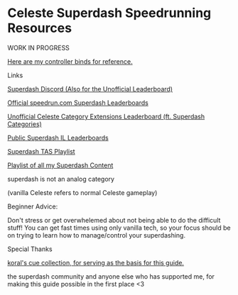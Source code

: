 # Celeste Superdash Speedrunning Resources

WORK IN PROGRESS


[Here are my controller binds for reference.](https://imgur.com/0GW8ok7)

Links

[Superdash Discord (Also for the Unofficial Leaderboard)](https://discord.gg/ZGRt3bdMp2)

[Official speedrun.com Superdash Leaderboards](https://www.speedrun.com/celeste_category_extensions#Super_Dash)

[Unofficial Celeste Category Extensions Leaderboard (ft. Superdash Categories)](https://docs.google.com/spreadsheets/d/1MuEWE0IE50u6bxN3gVRS83-liA4zTVeQv0RHUXZyHDs)

[Public Superdash IL Leaderboards](https://docs.google.com/spreadsheets/d/1P5WfwPfDQow9hSvGoALLxPqzdPzSaNFkYEhqJ3AQv2I)

[Superdash TAS Playlist](https://www.youtube.com/playlist?list=PLUg8OPRIDJlLOl2DR7WBbzRliHCRGUpg8)

[Playlist of all my Superdash Content](https://www.youtube.com/playlist?list=PLUg8OPRIDJlLMvJzyVb3q6pSclISfufim)



superdash is not an analog category

(vanilla Celeste refers to normal Celeste gameplay)

Beginner Advice:

Don't stress or get overwhelemed about not being able to do the difficult stuff! You can get fast times using only vanilla tech, so your focus should be on trying to learn how to manage/control your superdashing.


Special Thanks

[koral's cue collection, for serving as the basis for this guide.](https://github.com/koralreeef/anypercent-cuecollection)

the superdash community and anyone else who has supported me, for making this guide possible in the first place <3
